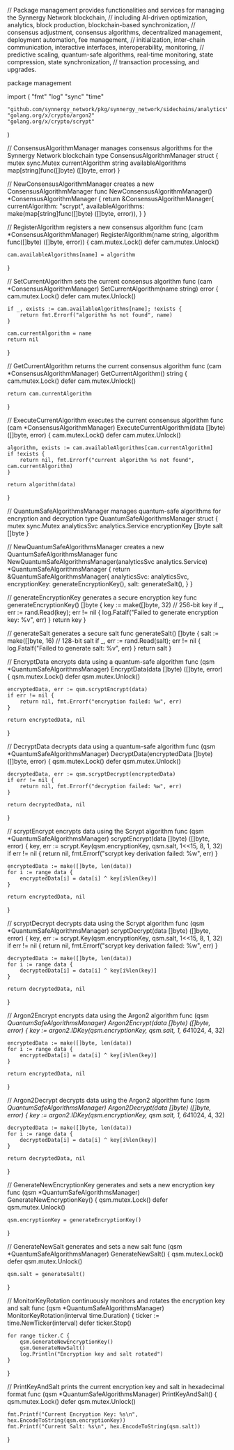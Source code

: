 // Package management provides functionalities and services for managing the Synnergy Network blockchain,
// including AI-driven optimization, analytics, block production, blockchain-based synchronization,
// consensus adjustment, consensus algorithms, decentralized management, deployment automation, fee management,
// initialization, inter-chain communication, interactive interfaces, interoperability, monitoring,
// predictive scaling, quantum-safe algorithms, real-time monitoring, state compression, state synchronization,
// transaction processing, and upgrades.

package management

import (
	"fmt"
	"log"
	"sync"
	"time"

	"github.com/synnergy_network/pkg/synnergy_network/sidechains/analytics"
	"golang.org/x/crypto/argon2"
	"golang.org/x/crypto/scrypt"
)

// ConsensusAlgorithmManager manages consensus algorithms for the Synnergy Network blockchain
type ConsensusAlgorithmManager struct {
	mutex             sync.Mutex
	currentAlgorithm  string
	availableAlgorithms map[string]func([]byte) ([]byte, error)
}

// NewConsensusAlgorithmManager creates a new ConsensusAlgorithmManager
func NewConsensusAlgorithmManager() *ConsensusAlgorithmManager {
	return &ConsensusAlgorithmManager{
		currentAlgorithm:    "scrypt",
		availableAlgorithms: make(map[string]func([]byte) ([]byte, error)),
	}
}

// RegisterAlgorithm registers a new consensus algorithm
func (cam *ConsensusAlgorithmManager) RegisterAlgorithm(name string, algorithm func([]byte) ([]byte, error)) {
	cam.mutex.Lock()
	defer cam.mutex.Unlock()

	cam.availableAlgorithms[name] = algorithm
}

// SetCurrentAlgorithm sets the current consensus algorithm
func (cam *ConsensusAlgorithmManager) SetCurrentAlgorithm(name string) error {
	cam.mutex.Lock()
	defer cam.mutex.Unlock()

	if _, exists := cam.availableAlgorithms[name]; !exists {
		return fmt.Errorf("algorithm %s not found", name)
	}

	cam.currentAlgorithm = name
	return nil
}

// GetCurrentAlgorithm returns the current consensus algorithm
func (cam *ConsensusAlgorithmManager) GetCurrentAlgorithm() string {
	cam.mutex.Lock()
	defer cam.mutex.Unlock()

	return cam.currentAlgorithm
}

// ExecuteCurrentAlgorithm executes the current consensus algorithm
func (cam *ConsensusAlgorithmManager) ExecuteCurrentAlgorithm(data []byte) ([]byte, error) {
	cam.mutex.Lock()
	defer cam.mutex.Unlock()

	algorithm, exists := cam.availableAlgorithms[cam.currentAlgorithm]
	if !exists {
		return nil, fmt.Errorf("current algorithm %s not found", cam.currentAlgorithm)
	}

	return algorithm(data)
}

// QuantumSafeAlgorithmsManager manages quantum-safe algorithms for encryption and decryption
type QuantumSafeAlgorithmsManager struct {
	mutex         sync.Mutex
	analyticsSvc  analytics.Service
	encryptionKey []byte
	salt          []byte
}

// NewQuantumSafeAlgorithmsManager creates a new QuantumSafeAlgorithmsManager
func NewQuantumSafeAlgorithmsManager(analyticsSvc analytics.Service) *QuantumSafeAlgorithmsManager {
	return &QuantumSafeAlgorithmsManager{
		analyticsSvc:  analyticsSvc,
		encryptionKey: generateEncryptionKey(),
		salt:          generateSalt(),
	}
}

// generateEncryptionKey generates a secure encryption key
func generateEncryptionKey() []byte {
	key := make([]byte, 32) // 256-bit key
	if _, err := rand.Read(key); err != nil {
		log.Fatalf("Failed to generate encryption key: %v", err)
	}
	return key
}

// generateSalt generates a secure salt
func generateSalt() []byte {
	salt := make([]byte, 16) // 128-bit salt
	if _, err := rand.Read(salt); err != nil {
		log.Fatalf("Failed to generate salt: %v", err)
	}
	return salt
}

// EncryptData encrypts data using a quantum-safe algorithm
func (qsm *QuantumSafeAlgorithmsManager) EncryptData(data []byte) ([]byte, error) {
	qsm.mutex.Lock()
	defer qsm.mutex.Unlock()

	encryptedData, err := qsm.scryptEncrypt(data)
	if err != nil {
		return nil, fmt.Errorf("encryption failed: %w", err)
	}

	return encryptedData, nil
}

// DecryptData decrypts data using a quantum-safe algorithm
func (qsm *QuantumSafeAlgorithmsManager) DecryptData(encryptedData []byte) ([]byte, error) {
	qsm.mutex.Lock()
	defer qsm.mutex.Unlock()

	decryptedData, err := qsm.scryptDecrypt(encryptedData)
	if err != nil {
		return nil, fmt.Errorf("decryption failed: %w", err)
	}

	return decryptedData, nil
}

// scryptEncrypt encrypts data using the Scrypt algorithm
func (qsm *QuantumSafeAlgorithmsManager) scryptEncrypt(data []byte) ([]byte, error) {
	key, err := scrypt.Key(qsm.encryptionKey, qsm.salt, 1<<15, 8, 1, 32)
	if err != nil {
		return nil, fmt.Errorf("scrypt key derivation failed: %w", err)
	}

	encryptedData := make([]byte, len(data))
	for i := range data {
		encryptedData[i] = data[i] ^ key[i%len(key)]
	}

	return encryptedData, nil
}

// scryptDecrypt decrypts data using the Scrypt algorithm
func (qsm *QuantumSafeAlgorithmsManager) scryptDecrypt(data []byte) ([]byte, error) {
	key, err := scrypt.Key(qsm.encryptionKey, qsm.salt, 1<<15, 8, 1, 32)
	if err != nil {
		return nil, fmt.Errorf("scrypt key derivation failed: %w", err)
	}

	decryptedData := make([]byte, len(data))
	for i := range data {
		decryptedData[i] = data[i] ^ key[i%len(key)]
	}

	return decryptedData, nil
}

// Argon2Encrypt encrypts data using the Argon2 algorithm
func (qsm *QuantumSafeAlgorithmsManager) Argon2Encrypt(data []byte) ([]byte, error) {
	key := argon2.IDKey(qsm.encryptionKey, qsm.salt, 1, 64*1024, 4, 32)

	encryptedData := make([]byte, len(data))
	for i := range data {
		encryptedData[i] = data[i] ^ key[i%len(key)]
	}

	return encryptedData, nil
}

// Argon2Decrypt decrypts data using the Argon2 algorithm
func (qsm *QuantumSafeAlgorithmsManager) Argon2Decrypt(data []byte) ([]byte, error) {
	key := argon2.IDKey(qsm.encryptionKey, qsm.salt, 1, 64*1024, 4, 32)

	decryptedData := make([]byte, len(data))
	for i := range data {
		decryptedData[i] = data[i] ^ key[i%len(key)]
	}

	return decryptedData, nil
}

// GenerateNewEncryptionKey generates and sets a new encryption key
func (qsm *QuantumSafeAlgorithmsManager) GenerateNewEncryptionKey() {
	qsm.mutex.Lock()
	defer qsm.mutex.Unlock()

	qsm.encryptionKey = generateEncryptionKey()
}

// GenerateNewSalt generates and sets a new salt
func (qsm *QuantumSafeAlgorithmsManager) GenerateNewSalt() {
	qsm.mutex.Lock()
	defer qsm.mutex.Unlock()

	qsm.salt = generateSalt()
}

// MonitorKeyRotation continuously monitors and rotates the encryption key and salt
func (qsm *QuantumSafeAlgorithmsManager) MonitorKeyRotation(interval time.Duration) {
	ticker := time.NewTicker(interval)
	defer ticker.Stop()

	for range ticker.C {
		qsm.GenerateNewEncryptionKey()
		qsm.GenerateNewSalt()
		log.Println("Encryption key and salt rotated")
	}
}

// PrintKeyAndSalt prints the current encryption key and salt in hexadecimal format
func (qsm *QuantumSafeAlgorithmsManager) PrintKeyAndSalt() {
	qsm.mutex.Lock()
	defer qsm.mutex.Unlock()

	fmt.Printf("Current Encryption Key: %s\n", hex.EncodeToString(qsm.encryptionKey))
	fmt.Printf("Current Salt: %s\n", hex.EncodeToString(qsm.salt))
}
